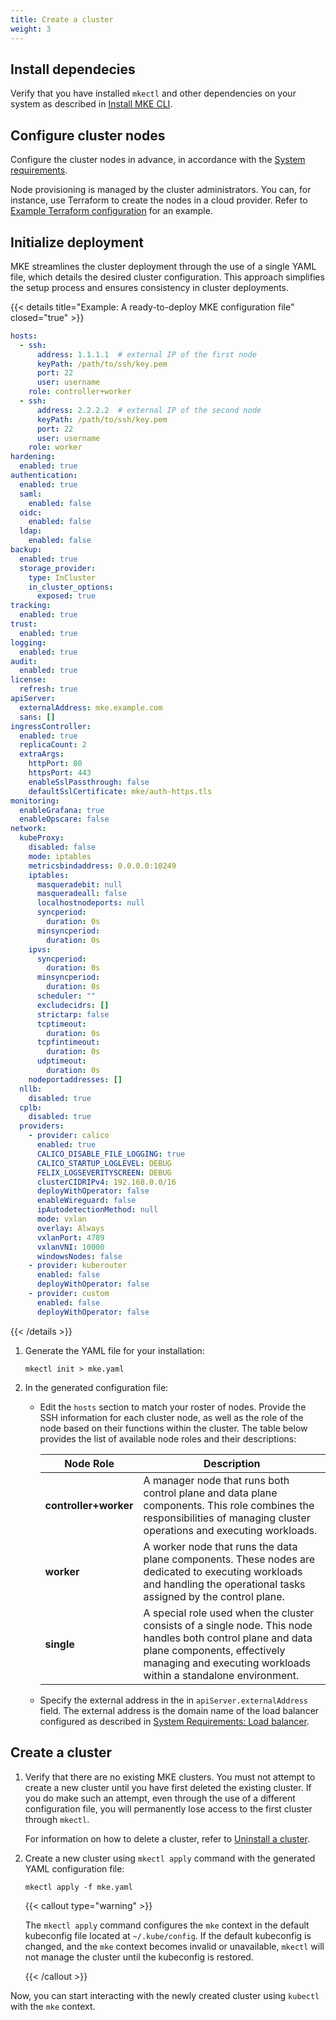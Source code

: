 ```yaml
---
title: Create a cluster
weight: 3
---
```


## Install dependecies

Verify that you have installed `mkectl` and other dependencies on your system
as described in [Install MKE CLI](../install-mke-cli).

## Configure cluster nodes

Configure the cluster nodes in advance, in accordance with the [System
requirements](../system-requirements).

Node provisioning is managed by the cluster administrators. You can, for
instance, use Terraform to create the nodes in a cloud provider.
Refer to [Example Terraform configuration](../../tutorials/k0s-in-aws/terraform-scenario)
for an example.

## Initialize deployment

MKE streamlines the cluster deployment through the use of a single YAML file, which
details the desired cluster configuration. This approach simplifies the setup
process and ensures consistency in cluster deployments.

{{< details title="Example: A ready-to-deploy MKE configuration file" closed="true" >}}

   ```yaml
   hosts:
     - ssh:
         address: 1.1.1.1  # external IP of the first node
         keyPath: /path/to/ssh/key.pem
         port: 22
         user: username
       role: controller+worker
     - ssh:
         address: 2.2.2.2  # external IP of the second node
         keyPath: /path/to/ssh/key.pem
         port: 22
         user: username
       role: worker
   hardening:
     enabled: true
   authentication:
     enabled: true
     saml:
       enabled: false
     oidc:
       enabled: false
     ldap:
       enabled: false
   backup:
     enabled: true
     storage_provider:
       type: InCluster
       in_cluster_options:
         exposed: true
   tracking:
     enabled: true
   trust:
     enabled: true
   logging:
     enabled: true
   audit:
     enabled: true
   license:
     refresh: true
   apiServer:
     externalAddress: mke.example.com
     sans: []
   ingressController:
     enabled: true
     replicaCount: 2
     extraArgs:
       httpPort: 80
       httpsPort: 443
       enableSslPassthrough: false
       defaultSslCertificate: mke/auth-https.tls
   monitoring:
     enableGrafana: true
     enableOpscare: false
   network:
     kubeProxy:
       disabled: false
       mode: iptables
       metricsbindaddress: 0.0.0.0:10249
       iptables:
         masqueradebit: null
         masqueradeall: false
         localhostnodeports: null
         syncperiod:
           duration: 0s
         minsyncperiod:
           duration: 0s
       ipvs:
         syncperiod:
           duration: 0s
         minsyncperiod:
           duration: 0s
         scheduler: ""
         excludecidrs: []
         strictarp: false
         tcptimeout:
           duration: 0s
         tcpfintimeout:
           duration: 0s
         udptimeout:
           duration: 0s
       nodeportaddresses: []
     nllb:
       disabled: true
     cplb:
       disabled: true
     providers:
       - provider: calico
         enabled: true
         CALICO_DISABLE_FILE_LOGGING: true
         CALICO_STARTUP_LOGLEVEL: DEBUG
         FELIX_LOGSEVERITYSCREEN: DEBUG
         clusterCIDRIPv4: 192.168.0.0/16
         deployWithOperator: false
         enableWireguard: false
         ipAutodetectionMethod: null
         mode: vxlan
         overlay: Always
         vxlanPort: 4789
         vxlanVNI: 10000
         windowsNodes: false
       - provider: kuberouter
         enabled: false
         deployWithOperator: false
       - provider: custom
         enabled: false
         deployWithOperator: false
   ```

{{< /details >}}

1. Generate the YAML file for your installation:

   ```shell
   mkectl init > mke.yaml
   ```

2. In the generated configuration file:

   - Edit the `hosts` section to match your roster of nodes. Provide the SSH
     information for each cluster node, as well as the role of the node based
     on their functions within the cluster. The table below provides the list
     of available node roles and their descriptions:

     | Node Role             | Description                                                                                     |
     |-----------------------|-------------------------------------------------------------------------------------------------|
     | **controller+worker** | A manager node that runs both control plane and data plane components. This role combines the responsibilities of managing cluster operations and executing workloads. |
     | **worker**            | A worker node that runs the data plane components. These nodes are dedicated to executing workloads and   handling the operational tasks assigned by the control plane. |
     | **single**            | A special role used when the cluster consists of a single node. This node handles both control plane and data plane components, effectively managing and executing workloads within a standalone environment. |

   - Specify the external address in the in `apiServer.externalAddress` field.
     The external address is the domain name of the load balancer configured
     as described in [System Requirements: Load balancer](../system-requirements#load-balancer-requirements).  

## Create a cluster

1. Verify that there are no existing MKE clusters. You must not attempt to create
   a new cluster until you have first deleted the existing cluster. If you do make
   such an attempt, even through the use of a different configuration file, you will
   permanently lose access to the first cluster through `mkectl`.
   
   For information on how to delete a cluster, refer to [Uninstall a cluster](../uninstall-cluster).

2. Create a new cluster using `mkectl apply` command with the generated YAML
   configuration file:

   ```shell
   mkectl apply -f mke.yaml
   ```

   {{< callout type="warning" >}}

   The `mkectl apply` command configures the `mke` context in the default kubeconfig
   file located at `~/.kube/config`. If the default kubeconfig is changed, and the `mke`
   context becomes invalid or unavailable, `mkectl` will not manage the cluster until
   the kubeconfig is restored.

   {{< /callout >}}

Now, you can start interacting with the newly created cluster using `kubectl` with
the `mke` context.
